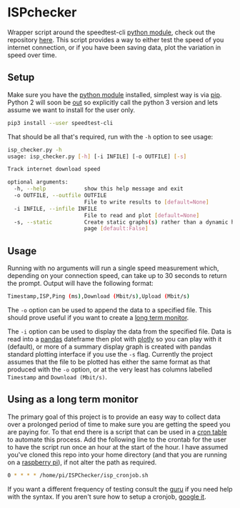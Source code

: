# ISPchecker

Wrapper script around the speedtest-cli [python module](https://pypi.org/project/speedtest-cli/), check out the repository [here](https://github.com/sivel/speedtest-cli).
This script provides a way to either test the speed of you internet connection, or if you have been saving data, plot the variation in speed over time.



## Setup

Make sure you have the [python module](https://pypi.org/project/speedtest-cli/) installed, simplest way is via [pip](https://packaging.python.org/tutorials/installing-packages/#installing-from-pypi).
Python 2 will soon be [out](https://pythonclock.org/) so explicitly call the python 3 version and lets assume we want to install for the user only.

```bash
pip3 install --user speedtest-cli
```

That should be all that's required, run with the ```-h``` option to see usage:

```bash
isp_checker.py -h
usage: isp_checker.py [-h] [-i INFILE] [-o OUTFILE] [-s]

Track internet download speed

optional arguments:
  -h, --help            show this help message and exit
  -o OUTFILE, --outfile OUTFILE
                        File to write results to [default=None]
  -i INFILE, --infile INFILE
                        File to read and plot [default=None]
  -s, --static          Create static graphs(s) rather than a dynamic html
                        page [default:False]
```

## Usage

Running with no arguments will run a single speed measurement which, depending on your connection speed, can take up to 30 seconds to return the prompt.
Output will have the following format:

```bash
Timestamp,ISP,Ping (ms),Download (Mbit/s),Upload (Mbit/s)
```

The ```-o``` option can be used to append the data to a specified file.
This should prove useful if you want to create a [long term monitor](#using-as-a-long-term-monitor).

The ```-i``` option can be used to display the data from the specified file.
Data is read into a [pandas](https://pandas.pydata.org/) dateframe then plot with [plotly](https://plot.ly/python/) so you can play with it (default), or more of a summary display graph is created with pandas standard plotting interface if you use the ```-s``` flag.
Currently the project assumes that the file to be plotted has either the same format as that produced with the ```-o``` option, or at the very least has columns labelled ```Timestamp``` and ```Download (Mbit/s)```.

## Using as a long term monitor

The primary goal of this project is to provide an easy way to collect data over a prolonged period of time to make sure you are getting the speed you are paying for.
To that end there is a script that can be used in a [cron table](https://en.wikipedia.org/wiki/Cron) to automate this process.
Add the following line to the crontab for the user to have the script run once an hour at the start of the hour.
I have assumed you've cloned this repo into your home directory (and that you are running on a [raspberry pi](https://www.raspberrypi.org/)), if not alter the path as required.

```bash
0 * * * * /home/pi/ISPChecker/isp_cronjob.sh
```
If you want a different frequency of testing consult the [guru](https://crontab.guru/) if you need help with the syntax.
If you aren't sure how to setup a cronjob, [google it](https://askubuntu.com/questions/2368/how-do-i-set-up-a-cron-job).
